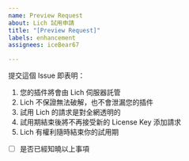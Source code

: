 ```yaml
---
name: Preview Request
about: Lich 試用申請
title: "[Preview Request]"
labels: enhancement
assignees: iceBear67

---
```


提交這個 Issue 即表明：
  1. 您的插件將會由 Lich 伺服器託管
  2. Lich 不保證無法破解，也不會泄漏您的插件
  3. 試用 Lich 的請求是對全網透明的
  4. 試用期結束後將不再接受新的 License Key 添加請求
  5. Lich 有權利隨時結束你的試用期

- [ ] 是否已經知曉以上事項
